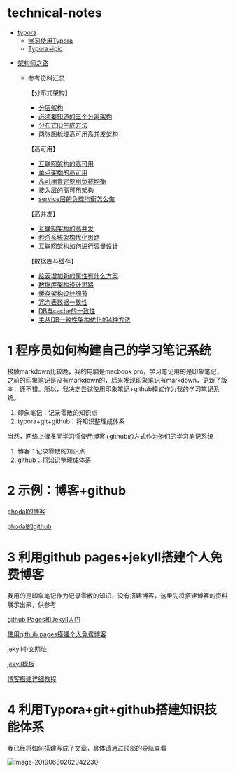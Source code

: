 # technical-notes

- [typora](./typora)
	* [学习使用Typora](/typora/学习使用Typora.md)
  * [Typora+ipic](/typora/Typora+ipic.md)

* [架构师之路](./架构师之路)
  
  * [参考资料汇总](./架构师之路/目录汇总.md)
  
	【分布式架构】
  
	* [分层架构](./架构师之路/分层架构.md)
	* [必须要知道的三个分离架构](./架构师之路/必须要知道的三个分离架构.md)
	* [分布式ID生成方法](./架构师之路/分布式ID生成方法.md)
	* [两张图梳理高可用高并发架构](./架构师之路/两张图梳理高可用高并发架构.md)
	
	【高可用】
	
	* [互联网架构的高可用](./架构师之路/互联网架构的高可用.md)
	* [单点架构的高可用](./架构师之路/单点架构的高可用.md)
	* [高可用肯定要用负载均衡](./架构师之路/高可用肯定要用负载均衡.md)
	* [接入层的高可用架构](./架构师之路/接入层的高可用架构.md)
	* [service层的负载均衡怎么做](./架构师之路/service层的负载均衡怎么做.md)
	
	【高并发】
	* [互联网架构的高并发](./架构师之路/互联网架构的高并发.md)
	* [秒杀系统架构优化思路](./架构师之路/秒杀系统架构优化思路.md)
	* [互联网架构如何进行容量设计](./架构师之路/互联网架构如何进行容量设计.md)
	
	【数据库与缓存】
	
	- [给表增加新的属性有什么方案](./架构师之路/给表增加新的属性有什么方案.md)
	- [数据库架构设计思路](./架构师之路/数据库架构设计思路.md)
	- [缓存架构设计细节](./架构师之路/缓存架构设计细节.md)
	- [冗余表数据一致性](./架构师之路/冗余表数据一致性.md)
	- [DB与cache的一致性](./架构师之路/DB与cache的一致性.md)
	- [主从DB一致性架构优化的4种方法](./架构师之路/主从DB一致性架构优化的4种方法.md)





# 1  程序员如何构建自己的学习笔记系统

接触markdown比较晚，我的电脑是macbook pro，学习笔记用的是印象笔记，之前的印象笔记是没有markdown的，后来发现印象笔记有markdown，更新了版本，还不错。所以，我决定尝试使用印象笔记+github模式作为我的学习笔记系统。

1. 印象笔记：记录零散的知识点
2. typora+git+github：将知识整理成体系



当然，网络上很多同学习惯使用博客+github的方式作为他们的学习笔记系统

1. 博客：记录零散的知识点
2. github：将知识整理成体系



# 2  示例：博客+github

[phodal的博客](https://www.phodal.com/)

[phodal的github](https://github.com/phodal)



# 3  利用github pages+jekyll搭建个人免费博客

我用的是印象笔记作为记录零散的知识，没有搭建博客，这里先将搭建博客的资料展示出来，供参考

[github Pages和Jekyll入门](http://www.ruanyifeng.com/blog/2012/08/blogging_with_jekyll.html)

[使用github pages搭建个人免费博客](https://www.jianshu.com/p/fabb01427203)

[jekyll中文网址](http://jekyllcn.com/)

[jekyll模板](http://jekyllthemes.org/)

[博客搭建详细教程](https://github.com/qiubaiying/qiubaiying.github.io)



# 4  利用Typora+git+github搭建知识技能体系

我已经将如何搭建写成了文章，具体请通过顶部的导航查看

![image-20190630202042230](http://ww1.sinaimg.cn/large/006tNc79ly1g4jg8umbm2j30kt04wmxe.jpg)